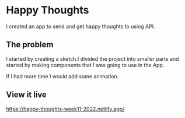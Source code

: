 # Happy Thoughts

I created an app to send and get happy thoughts to using API.

## The problem
I started by creating a sketch.I divided the project into smaller parts and started by making components that I was going to use in the App. 

If I had more time I would add some animation.
## View it live

https://happy-thoughts-week11-2022.netlify.app/

